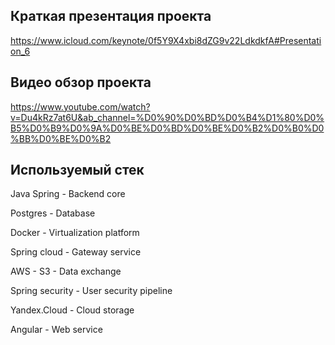 ## Краткая презентация проекта 
https://www.icloud.com/keynote/0f5Y9X4xbi8dZG9v22LdkdkfA#Presentation_6

## Видео обзор проекта
https://www.youtube.com/watch?v=Du4kRz7at6U&ab_channel=%D0%90%D0%BD%D0%B4%D1%80%D0%B5%D0%B9%D0%9A%D0%BE%D0%BD%D0%BE%D0%B2%D0%B0%D0%BB%D0%BE%D0%B2

## Используемый стек
Java Spring - Backend core

Postgres - Database

Docker - Virtualization platform

Spring cloud - Gateway service

AWS - S3 - Data exchange 

Spring security - User security pipeline

Yandex.Cloud - Cloud storage

Angular - Web service

